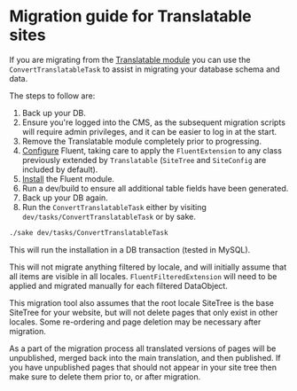 # Migration guide for Translatable sites

If you are migrating from the [Translatable module](https://github.com/silverstripe/silverstripe-translatable) you
can use the `ConvertTranslatableTask` to assist in migrating your database schema and data.

The steps to follow are:

1. Back up your DB.
2. Ensure you're logged into the CMS, as the subsequent migration scripts will require admin privileges, and it can
   be easier to log in at the start.
3. Remove the Translatable module completely prior to progressing.
4. [Configure](configuration.md) Fluent, taking care to apply the `FluentExtension` to any class previously extended
   by `Translatable` (`SiteTree` and `SiteConfig` are included by default).
5. [Install](installation.md) the Fluent module.
6. Run a dev/build to ensure all additional table fields have been generated.
7. Back up your DB again.
8. Run the `ConvertTranslatableTask` either by visiting `dev/tasks/ConvertTranslatableTask` or by sake.

```bash
./sake dev/tasks/ConvertTranslatableTask
```

This will run the installation in a DB transaction (tested in MySQL).

This will not migrate anything filtered by locale, and will initially assume that all items are visible in all locales.
`FluentFilteredExtension` will need to be applied and migrated manually for each filtered DataObject.

This migration tool also assumes that the root locale SiteTree is the base SiteTree for your website, but will not
delete pages that only exist in other locales. Some re-ordering and page deletion may be necessary after migration.

As a part of the migration process all translated versions of pages will be unpublished, merged back into the main
translation, and then published. If you have unpublished pages that should not appear in your site tree then make sure
to delete them prior to, or after migration.
